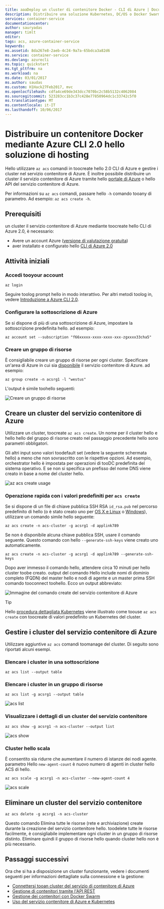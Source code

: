 ```yaml
---
title: aaaDeploy un cluster di contenitore Docker - CLI di Azure | Documenti Microsoft
description: Distribuire una soluzione Kubernetes, DC/OS o Docker Swarm nel servizio contenitore di Azure usando l'interfaccia della riga di comando di Azure 2.0
services: container-service
documentationcenter: 
author: sauryadas
manager: timlt
editor: 
tags: acs, azure-container-service
keywords: 
ms.assetid: 8da267e8-2aeb-4c24-9a7a-65bdca3a82d6
ms.service: container-service
ms.devlang: azurecli
ms.topic: quickstart
ms.tgt_pltfrm: na
ms.workload: na
ms.date: 03/01/2017
ms.author: saudas
ms.custom: H1Hack27Feb2017, mvc
ms.openlocfilehash: cdfa4ce69de343dcc7070bc2c58b5132c4062084
ms.sourcegitcommit: 523283cc1b3c37c428e77850964dc1c33742c5f0
ms.translationtype: MT
ms.contentlocale: it-IT
ms.lasthandoff: 10/06/2017
---
```

# <a name="deploy-a-docker-container-hosting-solution-using-hello-azure-cli-20"></a>Distribuire un contenitore Docker mediante Azure CLI 2.0 hello soluzione di hosting

Hello utilizzare `az acs` comandi in toocreate hello 2.0 CLI di Azure e gestire i cluster nel servizio contenitore di Azure. È inoltre possibile distribuire un cluster il servizio contenitore di Azure tramite hello [portale di Azure](container-service-deployment.md) o hello API del servizio contenitore di Azure.

Per informazioni su `az acs` comandi, passare hello `-h` comando tooany di parametro. Ad esempio: `az acs create -h`.



## <a name="prerequisites"></a>Prerequisiti
un cluster il servizio contenitore di Azure mediante toocreate hello CLI di Azure 2.0, è necessario:
* Avere un account Azure ([versione di valutazione gratuita](https://azure.microsoft.com/pricing/free-trial/))
* aver installato e configurato hello [CLI di Azure 2.0](/cli/azure/install-az-cli2)

## <a name="get-started"></a>Attività iniziali 
### <a name="log-in-tooyour-account"></a>Accedi tooyour account
```azurecli
az login 
```

Seguire toolog prompt hello in modo interattivo. Per altri metodi toolog in, vedere [Introduzione a Azure CLI 2.0](/cli/azure/get-started-with-az-cli2).

### <a name="set-your-azure-subscription"></a>Configurare la sottoscrizione di Azure

Se si dispone di più di una sottoscrizione di Azure, impostare la sottoscrizione predefinita hello. ad esempio:

```
az account set --subscription "f66xxxxx-xxxx-xxxx-xxx-zgxxxx33cha5"
```


### <a name="create-a-resource-group"></a>Creare un gruppo di risorse
È consigliabile creare un gruppo di risorse per ogni cluster. Specificare un'area di Azure in cui sia [disponibile](https://azure.microsoft.com/en-us/regions/services/) il servizio contenitore di Azure. ad esempio:

```azurecli
az group create -n acsrg1 -l "westus"
```
L'output è simile toohello seguenti:

![Creare un gruppo di risorse](./media/container-service-create-acs-cluster-cli/rg-create.png)


## <a name="create-an-azure-container-service-cluster"></a>Creare un cluster del servizio contenitore di Azure

Utilizzare un cluster, toocreate `az acs create`.
Un nome per il cluster hello e hello hello del gruppo di risorse creato nel passaggio precedente hello sono parametri obbligatori. 

Gli altri input sono valori toodefault set (vedere la seguente schermata hello) a meno che non sovrascritto con le rispettive opzioni. Ad esempio, orchestrator hello è impostata per operazioni di tooDC predefinita del sistema operativo. E se non si specifica un prefisso del nome DNS viene creato in base a nome del cluster hello.

![az acs create usage](./media/container-service-create-acs-cluster-cli/create-help.png)


### <a name="quick-acs-create-using-defaults"></a>Operazione rapida con i valori predefiniti per `acs create`
Se si dispone di un file di chiave pubblica SSH RSA `id_rsa.pub` nel percorso predefinito di hello (o è stato creato uno per [OS X e Linux](../../virtual-machines/linux/mac-create-ssh-keys.md) o [Windows](../../virtual-machines/linux/ssh-from-windows.md)), utilizzare un comando simile hello seguente:

```azurecli
az acs create -n acs-cluster -g acsrg1 -d applink789
```
Se non è disponibile alcuna chiave pubblica SSH, usare il comando seguente. Questo comando con hello `--generate-ssh-keys` viene creato uno automaticamente.

```azurecli
az acs create -n acs-cluster -g acsrg1 -d applink789 --generate-ssh-keys
```

Dopo aver immesso il comando hello, attendere circa 10 minuti per hello cluster toobe creato. output del comando Hello include nomi di dominio completo (FQDN) del master hello e nodi di agente e un master prima SSH comando tooconnect toohello. Ecco un output abbreviato:

![Immagine del comando create del servizio contenitore di Azure](./media/container-service-create-acs-cluster-cli/cluster-create.png)

> [!TIP]
> Hello [procedura dettagliata Kubernetes](../kubernetes/container-service-kubernetes-walkthrough.md) viene illustrato come toouse `az acs create` con toocreate di valori predefinito un Kubernetes del cluster.
>

## <a name="manage-acs-clusters"></a>Gestire i cluster del servizio contenitore di Azure

Utilizzare aggiuntive `az acs` comandi toomanage del cluster. Di seguito sono riportati alcuni esempi.

### <a name="list-clusters-under-a-subscription"></a>Elencare i cluster in una sottoscrizione

```azurecli
az acs list --output table
```

### <a name="list-clusters-in-a-resource-group"></a>Elencare i cluster in un gruppo di risorse

```azurecli
az acs list -g acsrg1 --output table
```

![acs list](./media/container-service-create-acs-cluster-cli/acs-list.png)


### <a name="display-details-of-a-container-service-cluster"></a>Visualizzare i dettagli di un cluster del servizio contenitore

```azurecli
az acs show -g acsrg1 -n acs-cluster --output list
```

![acs show](./media/container-service-create-acs-cluster-cli/acs-show.png)


### <a name="scale-hello-cluster"></a>Cluster hello scala
È consentito sia ridurre che aumentare il numero di istanze dei nodi agente. parametro Hello `new-agent-count` è nuovo numero di agenti in cluster hello ACS di hello.

```azurecli
az acs scale -g acsrg1 -n acs-cluster --new-agent-count 4
```

![acs scale](./media/container-service-create-acs-cluster-cli/acs-scale.png)

## <a name="delete-a-container-service-cluster"></a>Eliminare un cluster del servizio contenitore
```azurecli
az acs delete -g acsrg1 -n acs-cluster 
```
Questo comando Elimina tutte le risorse (rete e archiviazione) create durante la creazione del servizio contenitore hello. toodelete tutte le risorse facilmente, è consigliabile implementare ogni cluster in un gruppo di risorse distinto. Eliminare quindi il gruppo di risorse hello quando cluster hello non è più necessario.

## <a name="next-steps"></a>Passaggi successivi
Ora che si ha a disposizione un cluster funzionante, vedere i documenti seguenti per informazioni dettagliate sulla connessione e la gestione:

* [Connettersi tooan cluster del servizio di contenitore di Azure](../container-service-connect.md)
* [Gestione di contenitori tramite l'API REST](container-service-mesos-marathon-rest.md)
* [Gestione dei contenitori con Docker Swarm](container-service-docker-swarm.md)
* [Uso del servizio contenitore di Azure e Kubernetes](../kubernetes/container-service-kubernetes-walkthrough.md)